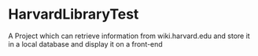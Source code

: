 # HarvardLibraryTest
A Project which can retrieve information from wiki.harvard.edu
and store it in a local database
and display it on a front-end
